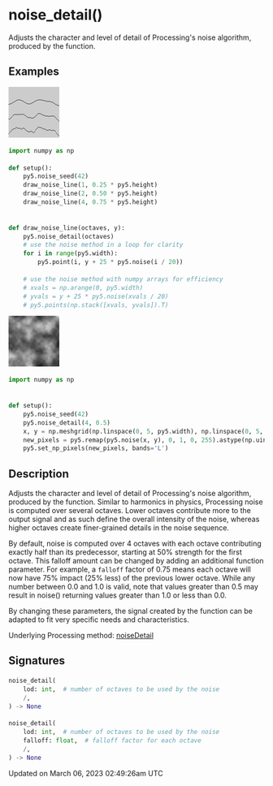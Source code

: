 # noise_detail()

Adjusts the character and level of detail of Processing's noise algorithm, produced by the [](sketch_noise) function.

## Examples

<div class="example-table">

<div class="example-row"><div class="example-cell-image">

![example picture for noise_detail()](/images/reference/Sketch_noise_detail_0.png)

</div><div class="example-cell-code">

```python
import numpy as np

def setup():
    py5.noise_seed(42)
    draw_noise_line(1, 0.25 * py5.height)
    draw_noise_line(2, 0.50 * py5.height)
    draw_noise_line(4, 0.75 * py5.height)


def draw_noise_line(octaves, y):
    py5.noise_detail(octaves)
    # use the noise method in a loop for clarity
    for i in range(py5.width):
        py5.point(i, y + 25 * py5.noise(i / 20))

    # use the noise method with numpy arrays for efficiency
    # xvals = np.arange(0, py5.width)
    # yvals = y + 25 * py5.noise(xvals / 20)
    # py5.points(np.stack([xvals, yvals]).T)
```

</div></div>

<div class="example-row"><div class="example-cell-image">

![example picture for noise_detail()](/images/reference/Sketch_noise_detail_1.png)

</div><div class="example-cell-code">

```python
import numpy as np


def setup():
    py5.noise_seed(42)
    py5.noise_detail(4, 0.5)
    x, y = np.meshgrid(np.linspace(0, 5, py5.width), np.linspace(0, 5, py5.height))
    new_pixels = py5.remap(py5.noise(x, y), 0, 1, 0, 255).astype(np.uint8)
    py5.set_np_pixels(new_pixels, bands='L')
```

</div></div>

</div>

## Description

Adjusts the character and level of detail of Processing's noise algorithm, produced by the [](sketch_noise) function. Similar to harmonics in physics, Processing noise is computed over several octaves. Lower octaves contribute more to the output signal and as such define the overall intensity of the noise, whereas higher octaves create finer-grained details in the noise sequence.

By default, noise is computed over 4 octaves with each octave contributing exactly half than its predecessor, starting at 50% strength for the first octave. This falloff amount can be changed by adding an additional function parameter. For example, a `falloff` factor of 0.75 means each octave will now have 75% impact (25% less) of the previous lower octave. While any number between 0.0 and 1.0 is valid, note that values greater than 0.5 may result in noise() returning values greater than 1.0 or less than 0.0.

By changing these parameters, the signal created by the [](sketch_noise) function can be adapted to fit very specific needs and characteristics.

Underlying Processing method: [noiseDetail](https://processing.org/reference/noiseDetail_.html)

## Signatures

```python
noise_detail(
    lod: int,  # number of octaves to be used by the noise
    /,
) -> None

noise_detail(
    lod: int,  # number of octaves to be used by the noise
    falloff: float,  # falloff factor for each octave
    /,
) -> None
```

Updated on March 06, 2023 02:49:26am UTC
